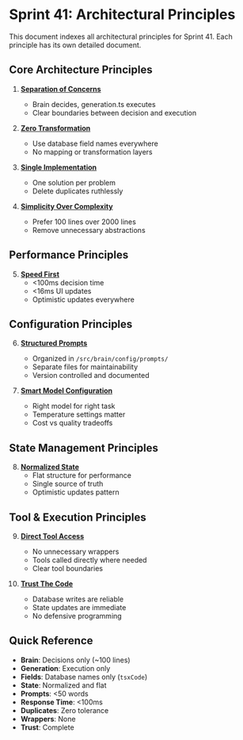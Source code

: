 # Sprint 41: Architectural Principles

This document indexes all architectural principles for Sprint 41. Each principle has its own detailed document.

## Core Architecture Principles

1. **[Separation of Concerns](./PRINCIPLE_01_SEPARATION_OF_CONCERNS.md)**
   - Brain decides, generation.ts executes
   - Clear boundaries between decision and execution

2. **[Zero Transformation](./PRINCIPLE_02_ZERO_TRANSFORMATION.md)**
   - Use database field names everywhere
   - No mapping or transformation layers

3. **[Single Implementation](./PRINCIPLE_03_SINGLE_IMPLEMENTATION.md)**
   - One solution per problem
   - Delete duplicates ruthlessly

4. **[Simplicity Over Complexity](./PRINCIPLE_04_SIMPLICITY_OVER_COMPLEXITY.md)**
   - Prefer 100 lines over 2000 lines
   - Remove unnecessary abstractions

## Performance Principles

5. **[Speed First](./PRINCIPLE_05_SPEED_FIRST.md)**
   - <100ms decision time
   - <16ms UI updates
   - Optimistic updates everywhere

## Configuration Principles

6. **[Structured Prompts](./PRINCIPLE_06_STRUCTURED_PROMPTS.md)**
   - Organized in `/src/brain/config/prompts/`
   - Separate files for maintainability
   - Version controlled and documented

7. **[Smart Model Configuration](./PRINCIPLE_07_MODEL_CONFIG.md)**
   - Right model for right task
   - Temperature settings matter
   - Cost vs quality tradeoffs

## State Management Principles

8. **[Normalized State](./PRINCIPLE_08_STATE_MANAGEMENT.md)**
   - Flat structure for performance
   - Single source of truth
   - Optimistic updates pattern

## Tool & Execution Principles

9. **[Direct Tool Access](./PRINCIPLE_09_DIRECT_TOOL_ACCESS.md)**
   - No unnecessary wrappers
   - Tools called directly where needed
   - Clear tool boundaries

10. **[Trust The Code](./PRINCIPLE_10_TRUST_THE_CODE.md)**
    - Database writes are reliable
    - State updates are immediate
    - No defensive programming

## Quick Reference

- **Brain**: Decisions only (~100 lines)
- **Generation**: Execution only
- **Fields**: Database names only (`tsxCode`)
- **State**: Normalized and flat
- **Prompts**: <50 words
- **Response Time**: <100ms
- **Duplicates**: Zero tolerance
- **Wrappers**: None
- **Trust**: Complete